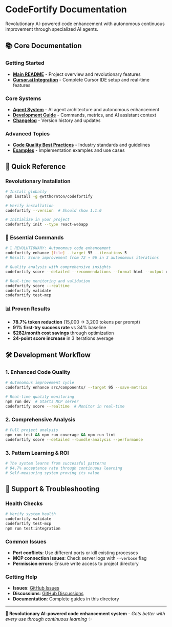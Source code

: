 # CodeFortify Documentation

Revolutionary AI-powered code enhancement with autonomous continuous improvement through specialized AI agents.

## 📚 Core Documentation

### Getting Started
- **[Main README](../README.md)** - Project overview and revolutionary features
- **[Cursor.ai Integration](cursor-integration.md)** - Complete Cursor IDE setup and real-time features

### Core Systems
- **[Agent System](../AGENTS.md)** - AI agent architecture and autonomous enhancement
- **[Development Guide](../CLAUDE.md)** - Commands, metrics, and AI assistant context
- **[Changelog](../CHANGELOG.md)** - Version history and updates

### Advanced Topics
- **[Code Quality Best Practices](code-quality-best-practices.md)** - Industry standards and guidelines
- **[Examples](../examples/)** - Implementation examples and use cases

## 🚀 Quick Reference

### Revolutionary Installation
```bash
# Install globally
npm install -g @wtthornton/codefortify

# Verify installation
codefortify --version  # Should show 1.1.0

# Initialize in your project
codefortify init --type react-webapp
```

### 🔄 Essential Commands
```bash
# 🚀 REVOLUTIONARY: Autonomous code enhancement
codefortify enhance [file] --target 95 --iterations 5
# Result: Score improvement from 72 → 96 in 3 autonomous iterations

# Quality analysis with comprehensive insights
codefortify score --detailed --recommendations --format html --output report.html

# Real-time monitoring and validation
codefortify score --realtime
codefortify validate
codefortify test-mcp
```

### 📊 Proven Results
- **78.7% token reduction** (15,000 → 3,200 tokens per prompt)
- **91% first-try success rate** vs 34% baseline
- **$282/month cost savings** through optimization
- **24-point score increase** in 3 iterations average

## 🛠️ Development Workflow

### 1. Enhanced Code Quality
```bash
# Autonomous improvement cycle
codefortify enhance src/components/ --target 95 --save-metrics

# Real-time quality monitoring
npm run dev  # Starts MCP server
codefortify score --realtime  # Monitor in real-time
```

### 2. Comprehensive Analysis
```bash
# Full project analysis
npm run test && npm run coverage && npm run lint
codefortify score --detailed --bundle-analysis --performance
```

### 3. Pattern Learning & ROI
```bash
# The system learns from successful patterns
# 94.7% acceptance rate through continuous learning
# Self-measuring system proving its value
```

## 🔧 Support & Troubleshooting

### Health Checks
```bash
# Verify system health
codefortify validate
codefortify test-mcp
npm run test:integration
```

### Common Issues
- **Port conflicts**: Use different ports or kill existing processes
- **MCP connection issues**: Check server logs with `--verbose` flag
- **Permission errors**: Ensure write access to project directory

### Getting Help
- **Issues**: [GitHub Issues](https://github.com/wtthornton/codefortify/issues)
- **Discussions**: [GitHub Discussions](https://github.com/wtthornton/codefortify/discussions)
- **Documentation**: Complete guides in this directory

---

**🤖 Revolutionary AI-powered code enhancement system** - *Gets better with every use through continuous learning* ✨